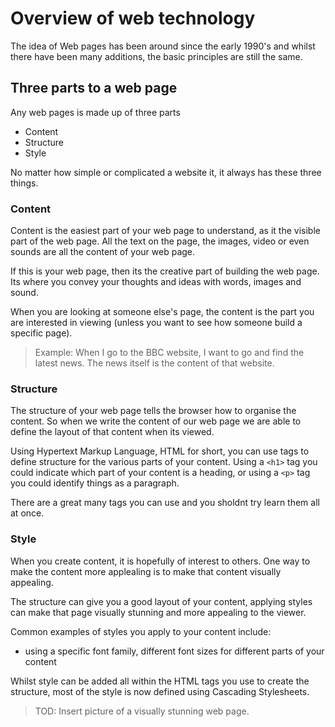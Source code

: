 # Overview of web technology

The idea of Web pages has been around since the early 1990's and whilst there have been many additions, the basic principles are still the same.


## Three parts to a web page

Any web pages is made up of three parts

* Content
* Structure
* Style

No matter how simple or complicated a website it, it always has these three things.


### Content

Content is the easiest part of your web page to understand, as it the visible part of the web page.  All the text on the page, the images, video or even sounds are all the content of your web page.

If this is your web page, then its the creative part of building the web page.  Its where you convey your thoughts and ideas with words, images and sound.

When you are looking at someone else's page, the content is the part you are interested in viewing (unless you want to see how someone build a specific page).

> Example: When I go to the BBC website, I want to go and find the latest news.  The news itself is the content of that website.


### Structure

The structure of your web page tells the browser how to organise the content.  So when we write the content of our web page we are able to define the layout of that content when its viewed.

Using Hypertext Markup Language, HTML for short, you can use tags to define structure for the various parts of your content.  Using a `<h1>` tag you could indicate which part of your content is a heading, or using a `<p>` tag you could identify things as a paragraph.

There are a great many tags you can use and you sholdnt try learn them all at once.


### Style

When you create content, it is hopefully of interest to others.  One way to make the content more applealing is to make that content visually appealing.

The structure can give you a good layout of your content, applying styles can make that page visually stunning and more appealing to the viewer.

Common examples of styles you apply to your content include:

* using a specific font family, different font sizes for different parts of your content

Whilst style can be added all within the HTML tags you use to create the structure, most of the style is now defined using Cascading Stylesheets.

> TOD: Insert picture of a visually stunning web page.
